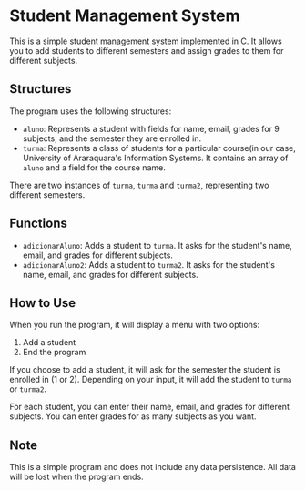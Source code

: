 # Student Management System

This is a simple student management system implemented in C. It allows you to add students to different semesters and assign grades to them for different subjects.

## Structures

The program uses the following structures:

- `aluno`: Represents a student with fields for name, email, grades for 9 subjects, and the semester they are enrolled in.
- `turma`: Represents a class of students for a particular course(in our case, University of Araraquara's Information Systems. It contains an array of `aluno` and a field for the course name.

There are two instances of `turma`, `turma` and `turma2`, representing two different semesters.

## Functions

- `adicionarAluno`: Adds a student to `turma`. It asks for the student's name, email, and grades for different subjects.
- `adicionarAluno2`: Adds a student to `turma2`. It asks for the student's name, email, and grades for different subjects.

## How to Use

When you run the program, it will display a menu with two options:

1. Add a student
2. End the program

If you choose to add a student, it will ask for the semester the student is enrolled in (1 or 2). Depending on your input, it will add the student to `turma` or `turma2`.

For each student, you can enter their name, email, and grades for different subjects. You can enter grades for as many subjects as you want.

## Note

This is a simple program and does not include any data persistence. All data will be lost when the program ends.
